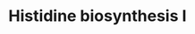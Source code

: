 ---
authors:
- Anwesha
- Eweitz
description: Developed by Gramene.org  Source:[http://plantreactome.gramene.org/ Plant
  Reactome].
last-edited: 2021-05-26
organisms:
- Oryza sativa
redirect_from:
- /index.php/Pathway:WP3014
- /instance/WP3014
revision: null
schema-jsonld:
- '@context': https://schema.org/
  '@id': https://wikipathways.github.io/pathways/WP3014.html
  '@type': Dataset
  creator:
    '@type': Organization
    name: WikiPathways
  description: Developed by Gramene.org  Source:[http://plantreactome.gramene.org/
    Plant Reactome].
  keywords:
  - (LOC_OS01G13190.1)
  - (LOC_OS01G16940.1)
  - (LOC_OS02G47940.1)
  - (LOC_OS03G04169.1)
  - (LOC_OS04G52710.1)
  - (LOC_OS05G33260.1)
  - (LOC_OS07G09330.1)
  - 1-(5-phosphoribosyl)-5-((5-phosphoribosylamino)methylideneamino)imidazole-4-carboxamide
  - 2OG
  - AICAR
  - ATP
  - D-erythro-imidazole-glycerol-phosphate
  - H2O
  - L-Gln
  - L-Glu
  - L-His
  - L-histidinal
  - L-histidinol
  - L-histidinol-phosphate
  - NAD+
  - NADH
  - PPi
  - PRPP
  - Pi
  - acetol-phosphate
  - dehydratase
  - dehydrogenase
  - histidinol
  - histidinol-phosphate
  - imidazole
  - imidazoleglycerol-phosphate
  - inositol-phosphate
  - isomerase
  - phosphatase
  - phosphoribosyl-AMP
  - phosphoribosyl-ATP
  - phosphoribosylformiminoAICAR-phosphate
  - phosphoribosyltransferase
  - phosphoribulosylformimino-AICAR-P
  - pyrophosphohydrolase
  - transferase
  license: CC0
  name: Histidine biosynthesis I
seo: CreativeWork
title: Histidine biosynthesis I
wpid: WP3014
---
